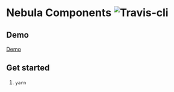 # Nebula Components ![Travis-cli](https://travis-ci.org/rbrtsmith/nebula-components.svg?branch=master)

## Demo
[Demo](http://rbrtsmith.com/nebula-components/)

## Get started
1. `yarn`
